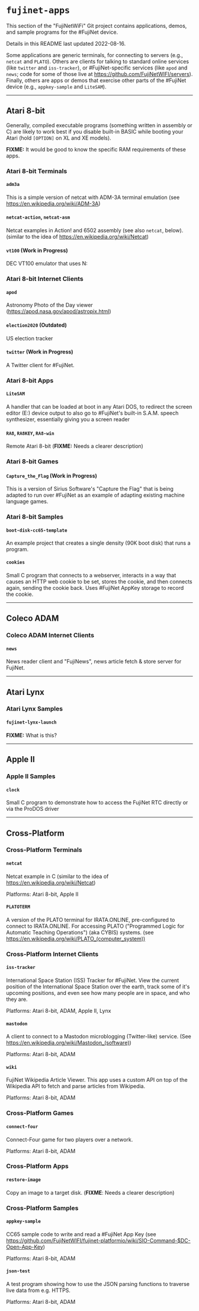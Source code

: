 # `fujinet-apps`

This section of the "FujiNetWiFi" Git project contains applications,
demos, and sample programs for the #FujiNet device.

Details in this README last updated 2022-08-16.

Some applications are generic terminals, for connecting to
servers (e.g., `netcat` and `PLATO`).  Others are clients for
talking to standard online services (like `twitter` and `iss-tracker`),
or #FujiNet-specific services (like `apod` and `news`;
code for some of those live at https://github.com/FujiNetWIFI/servers).
Finally, others are apps or demos that exercise other parts of the #FujiNet
device (e.g., `appkey-sample` and `LiteSAM`).

----------------------------------------------------------------------

## Atari 8-bit

Generally, compiled executable programs (something written in assembly
or C) are likely to work best if you disable built-in BASIC while booting
your Atari (hold `[OPTION]` on XL and XE models).

**FIXME:** It would be good to know the specific RAM requirements of these apps.

### Atari 8-bit Terminals

#### `adm3a`
This is a simple version of netcat with ADM-3A terminal emulation
(see https://en.wikipedia.org/wiki/ADM-3A)

#### `netcat-action`, `netcat-asm`
Netcat examples in Action! and 6502 assembly (see also `netcat`, below).
(similar to the idea of https://en.wikipedia.org/wiki/Netcat)

#### `vt100` (Work in Progress)
DEC VT100 emulator that uses N:

### Atari 8-bit Internet Clients

#### `apod`
Astronomy Photo of the Day viewer (https://apod.nasa.gov/apod/astropix.html)

#### `election2020` (Outdated)
US election tracker

#### `twitter` (Work in Progress)
A Twitter client for #FujiNet.

### Atari 8-bit Apps

#### `LiteSAM`
A handler that can be loaded at boot in any Atari DOS, to redirect
the screen editor (E:) device output to also go to #FujiNet's built-in
S.A.M. speech synthesizer, essentially giving you a screen reader

#### `RA8`, `RA8KEY`, `RA8-win`
Remote Atari 8-bit (**FIXME:** Needs a clearer description)

### Atari 8-bit Games

#### `Capture_the_Flag` (Work in Progress)
This is a version of Sirius Software's "Capture the Flag" that is being
adapted to run over #FujiNet as an example of adapting existing machine
language games.

### Atari 8-bit Samples

#### `boot-disk-cc65-template`
An example project that creates a single density (90K boot disk) that runs a program.

#### `cookies`
Small C program that connects to a webserver, interacts in a way that
causes an HTTP web cookie to be set, stores the cookie, and then connects
again, sending the cookie back. Uses #FujiNet AppKey storage to record
the cookie.

----------------------------------------------------------------------

## Coleco ADAM

### Coleco ADAM Internet Clients

#### `news`
News reader client and "FujiNews", news article fetch & store server for FujiNet.

----------------------------------------------------------------------

## Atari Lynx

### Atari Lynx Samples

#### `fujinet-lynx-launch`
**FIXME:** What is this?

----------------------------------------------------------------------

## Apple II

### Apple II Samples

#### `clock`
Small C program to demonstrate how to access the FujiNet RTC directly or via
the ProDOS driver

----------------------------------------------------------------------

## Cross-Platform

### Cross-Platform Terminals

#### `netcat`
Netcat example in C
(similar to the idea of https://en.wikipedia.org/wiki/Netcat)

Platforms: Atari 8-bit, Apple II

#### `PLATOTERM`
A version of the PLATO terminal for IRATA.ONLINE, pre-configured to connect to IRATA.ONLINE.
For accessing PLATO ("Programmed Logic for Automatic Teaching Operations") (aka CYBIS) systems.
(see https://en.wikipedia.org/wiki/PLATO_(computer_system))

### Cross-Platform Internet Clients

#### `iss-tracker`

International Space Station (ISS) Tracker for #FujiNet.
View the current position of the International Space Station over the
earth, track some of it's upcoming positions, and even see how many
people are in space, and who they are.

Platforms: Atari 8-bit, ADAM, Apple II, Lynx

#### `mastodon`
A client to connect to a Mastodon microblogging (Twitter-like)
service.
(See https://en.wikipedia.org/wiki/Mastodon_(software))

Platforms: Atari 8-bit, ADAM

#### `wiki`
FujiNet Wikipedia Article Viewer.  This app uses a custom API on top of
the Wikipedia API to fetch and parse articles from Wikipedia.

Platforms: Atari 8-bit, ADAM

### Cross-Platform Games

#### `connect-four`
Connect-Four game for two players over a network.

Platforms: Atari 8-bit, ADAM

### Cross-Platform Apps

#### `restore-image`
Copy an image to a target disk. (**FIXME**: Needs a clearer description)

### Cross-Platform Samples

#### `appkey-sample`
CC65 sample code to write and read a #FujiNet App Key
(see https://github.com/FujiNetWIFI/fujinet-platformio/wiki/SIO-Command-$DC-Open-App-Key)

Platforms: Atari 8-bit, ADAM

#### `json-test`

A test program showing how to use the JSON parsing functions to traverse live data from e.g. HTTPS.

Platforms: Atari 8-bit, ADAM
